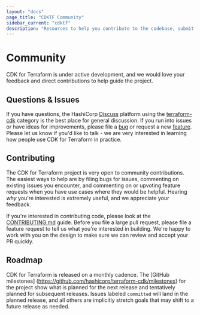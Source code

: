 ```yaml
---
layout: "docs"
page_title: "CDKTF Community"
sidebar_current: "cdktf"
description: "Resources to help you contribute to the codebase, submit issues, ask questions, and see our roadmap."
---
```


# Community

CDK for Terraform is under active development, and we would love your feedback and direct contributions to help guide the project.

## Questions & Issues
If you have questions, the HashiCorp [Discuss](https://discuss.hashicorp.com/) platform using the [terraform-cdk](https://discuss.hashicorp.com/c/terraform-core/cdk-for-terraform/) category is the best place for general discussion. If you run into issues or have ideas for improvements, please file a [bug](https://github.com/hashicorp/terraform-cdk/issues/new?assignees=&labels=bug&template=bug-report.md&title=) or request a new [feature](https://github.com/hashicorp/terraform-cdk/issues/new?assignees=&labels=enhancement&template=feature-request.md&title=). Please let us know if you'd like to talk - we are very interested in learning how people use CDK for Terraform in practice.

## Contributing
The CDK for Terraform project is very open to community contributions. The easiest ways to help are by filing bugs for issues, commenting on existing issues you encounter, and commenting on or upvoting feature requests when you have use cases where they would be helpful. Hearing _why_ you're interested is extremely useful, and we appreciate your feedback.

If you're interested in contributing code, please look at the [CONTRIBUTING.md](./CONTRIBUTING.md) guide. Before you file a large pull request, please file a feature request to tell us what you're interested in building. We're happy to work with you on the design to make sure we can review and accept your PR quickly.

## Roadmap
CDK for Terraform is released on a monthly cadence. The [GitHub milestones] (https://github.com/hashicorp/terraform-cdk/milestones) for the project show what is planned for the next release and tentatively planned for subsequent releases. Issues labeled `committed` will land in the planned release, and all others are implicitly stretch goals that may shift to a future release as needed. 
